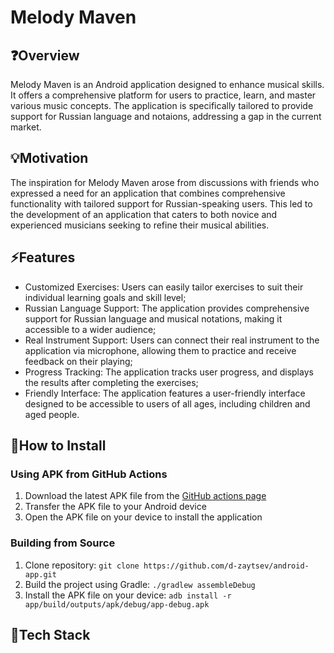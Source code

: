# Melody Maven

## ❓Overview
Melody Maven is an Android application designed to enhance musical skills. 
It offers a comprehensive platform for users to practice, learn, and master various music concepts. 
The application is specifically tailored to provide support for Russian language and notaions, addressing a gap in the current market.

## 💡Motivation
The inspiration for Melody Maven arose from discussions with friends who expressed a need for an application that combines comprehensive functionality with tailored support for Russian-speaking users. 
This led to the development of an application that caters to both novice and experienced musicians seeking to refine their musical abilities.

## ⚡Features

- Customized Exercises: Users can easily tailor exercises to suit their individual learning goals and skill level;
- Russian Language Support: The application provides comprehensive support for Russian language and musical notations, making it accessible to a wider audience;
- Real Instrument Support: Users can connect their real instrument to the application via microphone, allowing them to practice and receive feedback on their playing;
- Progress Tracking: The application tracks user progress, and displays the results after completing the exercises;
- Friendly Interface: The application features a user-friendly interface designed to be accessible to users of all ages, including children and aged people.

## 🚀How to Install

### Using APK from GitHub Actions
1. Download the latest APK file from the [GitHub actions page](https://github.com/d-zaytsev/android-app/actions/runs)
2. Transfer the APK file to your Android device
3. Open the APK file on your device to install the application
### Building from Source
1. Clone repository: ```git clone https://github.com/d-zaytsev/android-app.git```
2. Build the project using Gradle: ```./gradlew assembleDebug```
3. Install the APK file on your device: ```adb install -r app/build/outputs/apk/debug/app-debug.apk```

## 🔧Tech Stack
